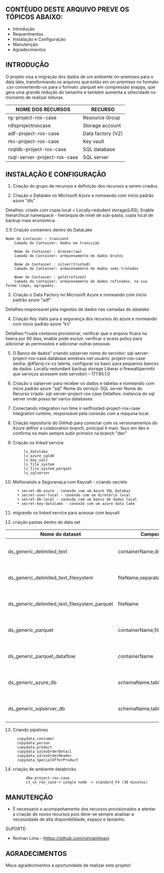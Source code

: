 CONTÉUDO DESTE ARQUIVO PREVE OS TÓPICOS ABAIXO:
---------------------

 * Introdução
 * Requerimentos
 * Instalação e Configuração
 * Manutenção
 * Agradecimentos




INTRODUÇÃO
------------

O projeto visa a migração dos dados de um ambiente on-premises para o data lake, transformando os arquivos que estão em on-premises no formato .csv convertendo-os para o formato .parquet em compressão snappy, que gera uma grande redução do tamanho e também aumenta a velocidade no momento de realizar leituras

NOME DOS RECURSOS | RECURSO
------------ | ------------ |
rg-project-rox-case		|		Resource Group
rdlsprojectroxcase		|		Storage account
adf-project-rox-case		|		Data factory (V2)
rkv-project-rox-case			|	Key vault
rsqldb-project-rox-case		|		SQL database
rsql-server-project-rox-case	|		SQL server



INSTALAÇÃO E CONFIGURAÇÃO
------------

1) Criação do grupo de recursos e definição dos recursos a serem criados.


2) Criação o Datalake no Microsoft Azure e nomeando com inicio padrão azure "dls"

Detalhes: criado com copia local = Locally-redudant storage(LRS), Enable hierarchical namespace - hierarquia de nivel de sub-pasta, copia local de backup mais economica.


2.1) Criação containers dentro do DataLake
		
    Nome do Container : transient
		Camada do Container: dados em transição
			
		Nome do Container : bronze(raw)
		Camada do Container: armazenamento de dados brutos

		Nome do Container : silver(trusted)
		Camada do Container: armazenamento de dados semi-tratados

		Nome do Container : gold(refined)
		Camada do Container: armazenamento de dados refinados, na sua forma limpa, agrupados.



3) Criação o Data Factory no Microsoft Azure e nomeando com inicio padrão azure "adf"

Detalhes:responsavel pela ingestão de dados nas camadas do datalake



4) Criação Key Valts para a segurança dos recursos do azure e nomeando com inicio padrão azure "kv"

Detalhes:*custa centavos provisionar, verificar que o arquivo ficara na lixeira por 90 dias, enable pode excluir.
verificar o acess policy para adicionar as permissões e adicionar outras pessoas.


5) O Banco de dados"
			    criando sqlserver
					nome do servidor: sql-server-project-rox-case.database.windows.net
					usuário: project-rox-case
					senha: @#1proj-rx-cs
				  !alerta, configurar os basic para pequenos bancos de dados.
				  Locally-redundant backup storage
				  Liberar o firewall(permitir que serviços acessem este servidor) - 177.85.1.0



6) Criação o sqlserver para receber os dados e tabelas e nomeando com inicio padrão azure "sql"
Nome do serviço: SQL server
Nome do Recurso criado: sql-server-project-rox-case
Detalhes: instancia do sql server onde posso ter varios databases



7) Conectando integration run time ir-selfhosted-project-rox-case
Integration runtime, responsável pela conexão com a maquina local.



8) Criação repositorio do GitHub para conectar com os versionamentos do Azure
	definir a colaboration branch, principal é main.
	faço em dev e confirma na main
	sempre subir primeiro na branch "dev"



9) Criação os linked service
            
            ls_datalake  
            ls_azure_sqldb
            ls_key_valt
            ls_file_system
            ls_file_system_parquet
            ls_sqlserver



10) Melhorando a Seguranaça com Keyvalt - criando secrets

          •	secret-db-azure - conexão com um Azure SQL Databas
          •	secret-user-local - conexão com um diretório local
          •	secret-db-local - conexão com um banco de dados local
          •	secret-key-datalake - conexão com um azure data lake



11) migrando os linked service para acessar com keyvalt

12) criação pastas dentro do data set

Nome do dataset|	Campos setados dinamicamente|	Descrição
------------ |------------ |------------ |
ds_generic_delimited_text|	containerName,directoryname,fileName,separatorFile|	referente a manipulação de arquivos de origem do Azure data lake(servidor da nuvem)
ds_generic_delimited_text_filesystem|	fileName,separatorFile	|referente a manipulação de arquivos de origem do Filesystem(computador)
ds_generic_delimited_text_filesystem_parquet|	fileName	|referente a manipulação de arquivos de origem do Filesystem(computador)
ds_generic_parquet|	containerName,fileName	|referente a manipulação de arquivos de origem do Azure data lake(servidor da nuvem)
ds_generic_parquet_dataflow|	containerName	|referente a manipulação de arquivos de origem do Azure data lake(servidor da nuvem)
ds_generic_azure_db|	schemaName,tableName|	referente a manipulação de arquivos de origem do Azure SQL (servidor da nuvem)
ds_generic_sqlserver_db|	schemaName,tableName|	referente a manipulação de arquivos de origem do SQL SERVER (computador)



13) Criando pipelines

          copydata_costumer
          copydata_person
          copydata_product
          copydata_salesOrderDetail
          copydata_salesOrderHeader
          copydata_SpecialOfferProduct



14) criação de ambiente databricks

              dbw-project-rox-case
              ct_sn_rox_case-> single node -> standard_F4 (30 minutos)



MANUTENÇÃO
-----------

 * É necessario o acompanhamento dos recursos provisionados e atentar a criação de novos recursos pois deve-se sempre analisar a necessidade de alta disponibildiade, espaço e tamanho.

SUPORTE:

 * Ronnan Lima - (https://github.com/ronnanlimao)

AGRADECIMENTOS
-----------
Meus agradecimentos á oportunidade de realizar este projeto!

